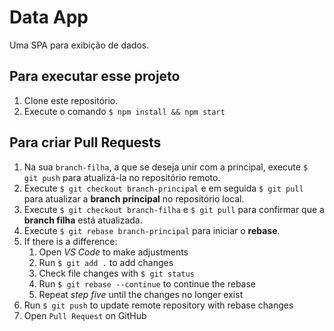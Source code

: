 # Data App

Uma SPA para exibição de dados.

## Para executar esse projeto

1. Clone este repositório.
3. Execute o comando `$ npm install && npm start`

## Para criar Pull Requests

1. Na sua `branch-filha`, a que se deseja unir com a principal, execute `$ git push` para atualizá-la no repositório remoto.
2. Execute `$ git checkout branch-principal` e em seguida `$ git pull` para atualizar a **branch principal** no repositório local.
3. Execute `$ git checkout branch-filha` e `$ git pull` para confirmar que a **branch filha** está atualizada.
4. Execute `$ git rebase branch-principal` para iniciar o **rebase**.
5. If there is a difference:
    1. Open *VS Code* to make adjustments
    2. Run `$ git add .` to add changes
    3. Check file changes with `$ git status`
    4. Run `$ git rebase --continue` to continue the rebase
    5. Repeat *step five* until the changes no longer exist
6. Run `$ git push` to update remote repository with rebase changes
7. Open `Pull Request` on GitHub